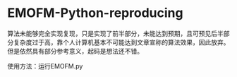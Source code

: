 # EMOFM-Python-reproducing


算法未能够完全实现复现，只是实现了前半部分，未能达到预期，且可预见后半部分复杂度过于高，靠个人计算机基本不可能达到文章宣称的算法效果，因此放弃。
但是依然具有部分参考意义，起码是想法还不错。


使用方法：运行EMOFM.py
